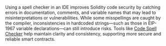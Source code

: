Using a spell checker in an IDE improves Solidity code security by catching errors in documentation, comments, and variable names that may lead to misinterpretations or vulnerabilities. While some misspellings are caught by the compiler, inconsistencies in hardcoded strings—such as those in EIP-1967 variable declarations—can still introduce risks. Tools like [Code Spell Checker](https://marketplace.visualstudio.com/items?itemName=streetsidesoftware.code-spell-checker) help maintain clarity and consistency, supporting more secure and reliable smart contracts.